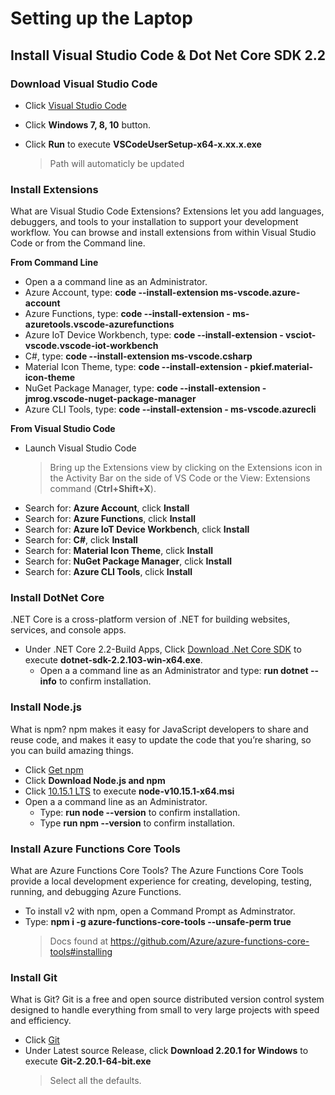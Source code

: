 # Setting up the Laptop

## Install Visual Studio Code & Dot Net Core SDK 2.2

### Download Visual Studio Code
- Click [Visual Studio Code](https://code.visualstudio.com/Download)
- Click **Windows 7, 8, 10** button.
- Click **Run** to execute **VSCodeUserSetup-x64-x.xx.x.exe**
 
    > Path will automaticly be updated

### Install Extensions
What are Visual Studio Code Extensions? Extensions let you add languages, debuggers, and tools to your installation to support your development workflow. You can browse and install extensions from within Visual Studio Code or from the Command line.

**From Command Line**

- Open a a command line as an Administrator.
- Azure Account, type: **code --install-extension ms-vscode.azure-account**
- Azure Functions, type: **code --install-extension  - ms-azuretools.vscode-azurefunctions**
- Azure IoT Device Workbench, type: **code --install-extension  - vsciot-vscode.vscode-iot-workbench**
- C#, type: **code --install-extension  ms-vscode.csharp**
- Material Icon Theme, type: **code --install-extension  - pkief.material-icon-theme**
- NuGet Package Manager, type: **code --install-extension  - jmrog.vscode-nuget-package-manager**
- Azure CLI Tools, type: **code --install-extension  - ms-vscode.azurecli**

**From Visual Studio Code**

- Launch Visual Studio Code
    > Bring up the Extensions view by clicking on the Extensions icon in the Activity Bar on the side of VS Code or the View: Extensions command (**Ctrl+Shift+X**).
- Search for: **Azure Account**, click **Install**
- Search for: **Azure Functions**, click **Install**
- Search for: **Azure IoT Device Workbench**, click **Install**
- Search for: **C#**, click **Install**
- Search for: **Material Icon Theme**, click **Install**
- Search for: **NuGet Package Manager**, click **Install**
- Search for: **Azure CLI Tools**, click **Install**

### Install DotNet Core
.NET Core is a cross-platform version of .NET for building websites, services, and console apps.

- Under .NET Core 2.2-Build Apps, Click [Download .Net Core SDK]([https://dotnet.microsoft.com/download) to execute **dotnet-sdk-2.2.103-win-x64.exe**.
    - Open a a command line as an Administrator and type: **run dotnet --info** to confirm installation.
 
### Install Node.js
What is npm? npm makes it easy for JavaScript developers to share and reuse code, and makes it easy to update the code that you’re sharing, so you can build amazing things.
- Click [Get npm](https://nodejs.org/en/)
- Click **Download Node.js and npm**
- Click [10.15.1 LTS](https://www.npmjs.com/get-npm) to execute **node-v10.15.1-x64.msi**
- Open a a command line as an Administrator.
    - Type: **run node --version** to confirm installation.
    - Type **run npm --version** to confirm installation.
 
### Install Azure Functions Core Tools
What are Azure Functions Core Tools? The Azure Functions Core Tools provide a local development experience for creating, developing, testing, running, and debugging Azure Functions.
- To install v2 with npm, open a Command Prompt as Adminstrator.
- Type: **npm i -g azure-functions-core-tools --unsafe-perm true**
    > Docs found at  https://github.com/Azure/azure-functions-core-tools#installing

### Install Git
What is Git? Git is a free and open source distributed version control system designed to handle everything from small to very large projects with speed and efficiency.
- Click [Git](https://git-scm.com/)
- Under Latest source Release, click **Download 2.20.1 for Windows** to execute **Git-2.20.1-64-bit.exe**
    > Select all the defaults.
​